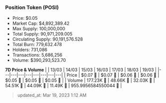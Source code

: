 
  ### Position Token (POSI)
  - Price: $0.05
  - Market Cap: $4,892,389.42
  - Max Supply: 100,000,000
  - Total Supply: 90,971,209.005
  - Circulating Supply: 90,191,576.528
  - Total Burn: 779,632.478
  - Holders: 731,086
  - Transactions: 5,686,256
  - Volume: $390,293,523.70

  **7D Price & Volume**
  | | 13&#x2F;03 | 14&#x2F;03 | 15&#x2F;03 | 16&#x2F;03 | 17&#x2F;03 | 18&#x2F;03 | 19&#x2F;03 |
  |---|---|---|---|---|---|---|---|
  | Price | $0.07 🔻 | $0.07 🚀 | $0.06 🔻 | $0.06 🔻 | $0.05 🔻 | $0.05 🚀 | $0.05 🔻 |
  | Volume | 177.23K 🚀 | 48.66K 🔻 | 32.03K 🔻 | 54.51K 🚀 | 44.09K 🔻 | 11.49K 🔻 | 955.9956584550044 🔻 |

  > updated_at: Mar 19, 2023 1:12 AM
